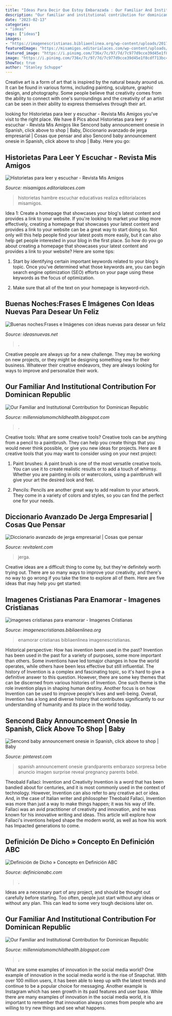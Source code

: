 ```yaml
---
title: "Ideas Para Decir Que Estoy Embarazada : Our Familiar And Institutional Contribution For Dominican Republic"
description: "Our familiar and institutional contribution for dominican republic"
date: "2023-02-13"
categories:
- "ideas"
tags: ["ideas"]
images:
- "https://imagenescristianas.bibliaenlinea.org/wp-content/uploads/2017/03/imagenes-cristianas-para-enamorar-900x555.jpg"
featuredImage: "https://misamigos.editorialaces.com/wp-content/uploads/2018/07/Que-hambre-BASE.png"
featured_image: "https://i.pinimg.com/736x/7c/97/7d/7c977d9cce39d45e1f8cdf713bc47d59.jpg"
image: "https://i.pinimg.com/736x/7c/97/7d/7c977d9cce39d45e1f8cdf713bc47d59.jpg"
ShowToc: true
author: "Stanley Schuppe"
---
```



Creative art is a form of art that is inspired by the natural beauty around us. It can be found in various forms, including painting, sculpture, graphic design, and photography. Some people believe that creativity comes from the ability to connect with one's surroundings and the creativity of an artist can be seen in their ability to express themselves through their art.

	

		
looking for Historietas para leer y escuchar - Revista Mis Amigos you've visit to the right place. We have 8 Pics about Historietas para leer y escuchar - Revista Mis Amigos like Sencond baby announcement onesie in Spanish, click above to shop | Baby, Diccionario avanzado de jerga empresarial | Cosas que pensar and also Sencond baby announcement onesie in Spanish, click above to shop | Baby. Here you go:
		
    
## Historietas Para Leer Y Escuchar - Revista Mis Amigos

<img loading=lazy src="https://misamigos.editorialaces.com/wp-content/uploads/2018/07/Que-hambre-BASE.png" onerror="this.onerror=null;this.src='https://tse2.mm.bing.net/th?id=OIP.iMsgZYqxsnq95OERDvdw6gHaD3&amp;pid=15.1';" alt="Historietas para leer y escuchar - Revista Mis Amigos">

_Source: misamigos.editorialaces.com_

>historietas hambre escuchar educativas realiza editorialaces misamigos. 

	

Idea 1: Create a homepage that showcases your blog's latest content and provides a link to your website.
If you're looking to market your blog more effectively, creating a homepage that showcases your latest content and provides a link to your website can be a great way to start doing so. Not only will this help people find your latest posts more easily, but it can also help get people interested in your blog in the first place. So how do you go about creating a homepage that showcases your latest content and provides a link to your website? Here are some tips:
1. Start by identifying certain important keywords related to your blog's topic. Once you've determined what those keywords are, you can begin search engine optimization (SEO) efforts on your page using these keywords as the focus of optimization.

2. Make sure that all of the text on your homepage is keyword-rich.

    
## Buenas Noches:Frases E Imágenes Con Ideas Nuevas Para Desear Un Feliz

<img loading=lazy src="https://ideasnuevas.net/wp-content/uploads/2016/09/742c0b1d58c8be6f927a88ace388a261.jpg" onerror="this.onerror=null;this.src='https://tse3.mm.bing.net/th?id=OIP.krECw1DzgKoBY8omhCvNfwHaKi&amp;pid=15.1';" alt="Buenas noches:Frases e Imágenes con ideas nuevas para desear un feliz">

_Source: ideasnuevas.net_

>. 

	

Creative people are always up for a new challenge. They may be working on new projects, or they might be designing something new for their business. Whatever their creative endeavors, they are always looking for ways to improve and personalize their work.

    
## Our Familiar And Institutional Contribution For Dominican Republic

<img loading=lazy src="https://lh6.googleusercontent.com/proxy/x15bvdQEFcYTft2ferDwV7Kc2BqxrQdsKEVsfMN0eL6V47kfc8eniFy2SywFHADZmJCoDM3KQFhOc16FkCisvXhOKr0=w1200-h630-n-k-no-nu" onerror="this.onerror=null;this.src='https://tse4.mm.bing.net/th?id=OIP.Jznj7UfvrdK8TBOpkCBr7QHaFj&amp;pid=15.1';" alt="Our Familiar and Institutional Contribution for Dominican Republic">

_Source: millennialsmomchildhealth.blogspot.com_

>. 

	

Creative tools: What are some creative tools?
Creative tools can be anything from a pencil to a paintbrush. They can help you create things that you would never think possible, or give you new ideas for projects. Here are 8 creative tools that you may want to consider using on your next project:
1. Paint brushes: A paint brush is one of the most versatile creative tools. You can use it to create realistic results or to add a touch of whimsy. Whether you are painting in oils or watercolors, using a paintbrush will give your art the desired look and feel.

2. Pencils: Pencils are another great way to add realism to your artwork. They come in a variety of colors and styles, so you can find the perfect one for your needs.

    
## Diccionario Avanzado De Jerga Empresarial | Cosas Que Pensar

<img loading=lazy src="https://gestion.pe/resizer/VC82yd-8Jmc1qyzTJkOrk9rXPq0=/1200x800/smart/arc-anglerfish-arc2-prod-elcomercio.s3.amazonaws.com/public/UWYHR3APTNFTHFECRENXFSZY44.jpg" onerror="this.onerror=null;this.src='https://tse1.mm.bing.net/th?id=OIP.Zo9xT3DCSlgWCeq60Ojr9QHaE8&amp;pid=15.1';" alt="Diccionario avanzado de jerga empresarial | Cosas que pensar">

_Source: revitalent.com_

>jerga. 

	

Creative ideas are a difficult thing to come by, but they're definitely worth trying out. There are so many ways to improve your creativity, and there's no way to go wrong if you take the time to explore all of them. Here are five ideas that may help you get started: 

    
## Imagenes Cristianas Para Enamorar - Imagenes Cristianas

<img loading=lazy src="https://imagenescristianas.bibliaenlinea.org/wp-content/uploads/2017/03/imagenes-cristianas-para-enamorar-900x555.jpg" onerror="this.onerror=null;this.src='https://tse4.mm.bing.net/th?id=OIP.Jck2glrIc64ViZxJObKU5gHaEk&amp;pid=15.1';" alt="imagenes cristianas para enamorar - Imagenes Cristianas">

_Source: imagenescristianas.bibliaenlinea.org_

>enamorar cristianas bibliaenlinea imagenescristianas. 

	

Historical perspective: How has invention been used in the past?
Invention has been used in the past for a variety of purposes, some more important than others. Some inventions have led tomajor changes in how the world operates, while others have been less effective but still influential. The history of Invention is a complex and fascinating topic, so it's hard to give a definitive answer to this question. However, there are some key themes that can be discerned from various histories of Invention. One such theme is the role invention plays in shaping human destiny. Another focus is on how Invention can be used to improve people's lives and well-being. Overall, Invention has a long and diverse history that contributes significantly to our understanding of humanity and its place in the world today.

    
## Sencond Baby Announcement Onesie In Spanish, Click Above To Shop | Baby

<img loading=lazy src="https://i.pinimg.com/736x/7c/97/7d/7c977d9cce39d45e1f8cdf713bc47d59.jpg" onerror="this.onerror=null;this.src='https://tse2.mm.bing.net/th?id=OIP.6LCRKM_1ofZhk8K8-0K2zgHaLs&amp;pid=15.1';" alt="Sencond baby announcement onesie in Spanish, click above to shop | Baby">

_Source: pinterest.com_

>spanish announcement onesie grandparents embarazo sorpresa bebe anuncio imagen surprise reveal pregnancy parents bebé. 

	

Theobald Fallaci: Invention and Creativity
Invention is a word that has been bandied about for centuries, and it is most commonly used in the context of technology. However, Invention can also refer to any creative act or idea. And, in the case of Italian writer and philosopher Theobald Fallaci, Invention was more than just a way to make things happen; it was his way of life. Fallaci was an avid practitioner of creativity and innovation, and he was known for his innovative writing and ideas. This article will explore how Fallaci's inventions helped shape the modern world, as well as how his work has Impacted generations to come.

    
## Definición De Dicho » Concepto En Definición ABC

<img loading=lazy src="https://definicionabc.com/wp-content/uploads/comunicacion/Dicho.jpg" onerror="this.onerror=null;this.src='https://tse1.mm.bing.net/th?id=OIP.squ5J1018Pqk35oc09PNyAHaE7&amp;pid=15.1';" alt="Definición de Dicho » Concepto en Definición ABC">

_Source: definicionabc.com_

>. 

	

Ideas are a necessary part of any project, and should be thought out carefully before starting. Too often, people just start without any ideas or without any plan. This can lead to some very tough decisions later on.

    
## Our Familiar And Institutional Contribution For Dominican Republic

<img loading=lazy src="https://lh6.googleusercontent.com/proxy/cMWKi0ER9zld1oNX5MXN189Par23c5LD8vsgtfgnPUylO00PsjFjb8hhsNj-TPw-H3CRpIWXTVuurhHPVWGLbL_8ru0=w1200-h630-n-k-no-nu" onerror="this.onerror=null;this.src='https://tse4.mm.bing.net/th?id=OIP.iIQhOs-VSEK51pYwez3RDgHaFj&amp;pid=15.1';" alt="Our Familiar and Institutional Contribution for Dominican Republic">

_Source: millennialsmomchildhealth.blogspot.com_

>. 

	

What are some examples of innovation in the social media world?
One example of innovation in the social media world is the rise of Snapchat. With over 100 million users, it has been able to keep up with the latest trends and continue to be a popular choice for messaging. Another example is Instagram which has seen growth in its paid features and user base. While there are many examples of innovation in the social media world, it is important to remember that innovation always comes from people who are willing to try new things and see what happens.

